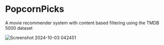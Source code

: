 # PopcornPicks 
A movie recommender system with content based filtering using the TMDB 5000 dataset

![Screenshot 2024-10-03 042451](https://github.com/user-attachments/assets/f6ddac42-3963-444c-897a-f0b28f8456ca)
